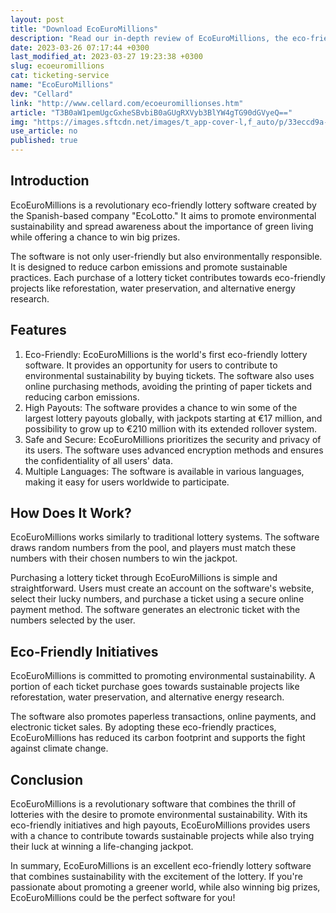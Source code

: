 ```yaml
---
layout: post
title: "Download EcoEuroMillions"
description: "Read our in-depth review of EcoEuroMillions, the eco-friendly lottery software that offers a chance to win big prizes while keeping our planet green and sustainable."
date: 2023-03-26 07:17:44 +0300
last_modified_at: 2023-03-27 19:23:38 +0300
slug: ecoeuromillions
cat: ticketing-service
name: "EcoEuroMillions"
dev: "Cellard"
link: "http://www.cellard.com/ecoeuromillionses.htm"
article: "T3B0aW1pemUgcGxheSBvbiB0aGUgRXVyb3BlYW4gTG90dGVyeQ=="
img: "https://images.sftcdn.net/images/t_app-cover-l,f_auto/p/33eccd9a-9a68-11e6-9016-00163ed833e7/2006211197/ecoeuromillions-screenshot.jpg"
use_article: no
published: true
---
```

## Introduction

EcoEuroMillions is a revolutionary eco-friendly lottery software created by the Spanish-based company "EcoLotto." It aims to promote environmental sustainability and spread awareness about the importance of green living while offering a chance to win big prizes.

The software is not only user-friendly but also environmentally responsible. It is designed to reduce carbon emissions and promote sustainable practices. Each purchase of a lottery ticket contributes towards eco-friendly projects like reforestation, water preservation, and alternative energy research.

## Features

1. Eco-Friendly: EcoEuroMillions is the world's first eco-friendly lottery software. It provides an opportunity for users to contribute to environmental sustainability by buying tickets. The software also uses online purchasing methods, avoiding the printing of paper tickets and reducing carbon emissions.
2. High Payouts: The software provides a chance to win some of the largest lottery payouts globally, with jackpots starting at €17 million, and possibility to grow up to €210 million with its extended rollover system.
3. Safe and Secure: EcoEuroMillions prioritizes the security and privacy of its users. The software uses advanced encryption methods and ensures the confidentiality of all users' data.
4. Multiple Languages: The software is available in various languages, making it easy for users worldwide to participate.

## How Does It Work?

EcoEuroMillions works similarly to traditional lottery systems. The software draws random numbers from the pool, and players must match these numbers with their chosen numbers to win the jackpot.

Purchasing a lottery ticket through EcoEuroMillions is simple and straightforward. Users must create an account on the software's website, select their lucky numbers, and purchase a ticket using a secure online payment method. The software generates an electronic ticket with the numbers selected by the user.

## Eco-Friendly Initiatives

EcoEuroMillions is committed to promoting environmental sustainability. A portion of each ticket purchase goes towards sustainable projects like reforestation, water preservation, and alternative energy research.

The software also promotes paperless transactions, online payments, and electronic ticket sales. By adopting these eco-friendly practices, EcoEuroMillions has reduced its carbon footprint and supports the fight against climate change.

## Conclusion

EcoEuroMillions is a revolutionary software that combines the thrill of lotteries with the desire to promote environmental sustainability. With its eco-friendly initiatives and high payouts, EcoEuroMillions provides users with a chance to contribute towards sustainable projects while also trying their luck at winning a life-changing jackpot.

In summary, EcoEuroMillions is an excellent eco-friendly lottery software that combines sustainability with the excitement of the lottery. If you're passionate about promoting a greener world, while also winning big prizes, EcoEuroMillions could be the perfect software for you!